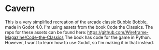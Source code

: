 # Cavern
This is a very simplified recreation of the arcade classic Bubble Bobble, made in Godot 4.0. I'm using assets from the book Code the Classics. The repo for these assets can be found here: https://github.com/Wireframe-Magazine/Code-the-Classics
The book has code for the game in Python. However, I want to learn how to use Godot, so I'm making it in that instead.
